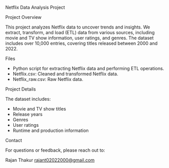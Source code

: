 Netflix Data Analysis Project


Project Overview

This project analyzes Netflix data to uncover trends and insights. We extract, transform, and load (ETL) data from various sources, including movie and TV show information, user ratings, and genres. The dataset includes over 10,000 entries, covering titles released between 2000 and 2022.


Files

- Python script for extracting Netflix data and performing ETL operations.
- Netflix.csv: Cleaned and transformed Netflix data.
- Netflix_raw.csv: Raw Netflix data.


Project Details

The dataset includes:

- Movie and TV show titles
- Release years
- Genres
- User ratings
- Runtime and production information


Contact

For questions or feedback, please reach out to:

Rajan Thakur
rajant02022000@gmail.com
